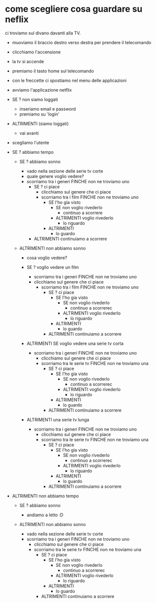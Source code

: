 # come scegliere cosa guardare su neflix

ci troviamo sul divano davanti alla TV. 

- muoviamo il braccio destro verso destra per prendere il telecomando 
- clicchiamo l'accensione 
- la tv si accende 
- premiamo il tasto home sul telecomando 
- con le freccette ci spostiamo nel menu delle applicazioni 
- avviamo l'applicazione netflix 
- SE ? non siamo loggati 
    - inseriamo email e password  
    - premiamo su 'login'
- ALTRIMENTI (siamo loggati)
    - vai avanti 
- scegliamo l'utente  

- SE ? abbiamo tempo

    - SE ? abbiamo sonno 
        - vado nella sezione delle serie tv corte
        - quale genere voglio vedere? 
        - scorriamo tra i generi FINCHE non ne troviamo uno
            - SE ? ci piace 
                - clicchiamo sul genere che ci piace 
                - scorriamo tra i film FINCHE non ne troviamo uno
                    - SE l'ho gia visto 
                        - SE non voglio rivederlo 
                            - continuo a scorrere 
                        - ALTRIMENTI voglio rivederlo 
                            - lo riguardo 
                    - ALTRIMENTI 
                        - lo guardo  
            - ALTRIMENTI continuiamo a scorrere 
            
    - ALTRIMENTI non abbiamo sonno 
        - cosa voglio vedere? 
        - SE ? voglio vedere un film 
            - scorriamo tra i generi FINCHE non ne troviamo uno
            - clicchiamo sul genere che ci piace 
                - scorriamo tra i film FINCHE non ne troviamo uno 
                    - SE ? ci piace 
                        - SE l'ho gia visto 
                            - SE non voglio rivederlo 
                                - continuo a scorrerec 
                            - ALTRIMENTI voglio rivederlo 
                                - lo riguardo 
                        - ALTRIMENTI 
                            - lo guardo  
                    - ALTRIMENTI continuiamo a scorrere 

        - ALTRIMENTI SE voglio vedere una serie tv corta 
            - scorriamo tra i generi FINCHE non ne troviamo uno
                - clicchiamo sul genere che ci piace 
                - scorriamo tra le serie tv FINCHE non ne troviamo una 
                    - SE ? ci piace 
                        - SE l'ho gia visto 
                            - SE non voglio rivederlo 
                                - continuo a scorrerec 
                            - ALTRIMENTI voglio rivederlo 
                                - lo riguardo 
                        - ALTRIMENTI 
                            - lo guardo  
                    - ALTRIMENTI continuiamo a scorrere 

        - ALTRIMENTI una serie tv lunga 
            - scorriamo tra i generi FINCHE non ne troviamo uno
                - clicchiamo sul genere che ci piace 
                - scorriamo tra le serie tv FINCHE non ne troviamo una 
                    - SE ? ci piace 
                        - SE l'ho gia visto 
                            - SE non voglio rivederlo 
                                - continuo a scorrerec 
                            - ALTRIMENTI voglio rivederlo 
                                - lo riguardo 
                        - ALTRIMENTI 
                            - lo guardo  
                    - ALTRIMENTI continuiamo a scorrere 

- ALTRIMENTI non abbiamo tempo  

    - SE ?  abbiamo sonno 
        - andiamo a letto :D 

    - ALTRIMENTI non abbiamo sonno 
        - vado nella sezione delle serie tv corte 
        - scorriamo tra i generi FINCHE non ne troviamo uno
            - clicchiamo sul genere che ci piace 
            - scorriamo tra le serie tv FINCHE non ne troviamo una 
                - SE ? ci piace 
                    - SE l'ho gia visto 
                        - SE non voglio rivederlo 
                            - continuo a scorrerec 
                        - ALTRIMENTI voglio rivederlo 
                            - lo riguardo 
                    - ALTRIMENTI 
                        - lo guardo  
                - ALTRIMENTI continuiamo a scorrere 

    



